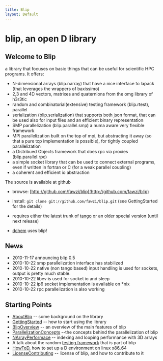 ```yaml
---
title: Blip
layout: Default
---
```

blip, an open D library
=======================

Welcome to Blip
---------------

a library that focuses on basic things that can be useful for scientific HPC programs.
It offers:

 * N-dimensional arrays (blip.narray) that have a nice interface to lapack (that leverages the wrappers of baxissimo)
 * 2,3 and 4D vectors, matrixes and quaternions from the omg library of h3r3tic
 * random and combinatorial(extensive) testing framework (blip.rtest), parallel
 * serialization (blip.serialization) that supports both json format, that can be used also for input files and an efficient binary representation
 * SMP parallelization (blip.parallel.smp) a numa aware very flexible framework
 * MPI parallelization built on the top of mpi, but abstracting it away (so that a pure tcp implementation is possible), for tightly coupled parallelization
 * a Distribued Objects framework that does rpc via proxies (blip.parallel.rpc)
 * a simple socket library that can be used to connect external programs, even if written in fortran or C (for a weak parallel coupling)
 * a coherent and efficient io abstraction

The source is available at github

 * browse: [http://github.com/fawzi/blip](http://github.com/fawzi/blip)

 * install: `git clone git://github.com/fawzi/blip.git` (see GettingStarted for the details)

 * requires either the latest trunk of [tango](http://dsource.org/projects/tango/) or an older special version (until next release)
 
 * [dchem](http://fawzi.github.com/dchem) uses blip!

News
----

 * 2010-11-17 announcing blip 0.5
 * 2010-10-22 smp parallelization interface has stabilized
 * 2010-10-22 native (non tango based) input handling is used for sockets, output is pretty much stable.
 * 2010-10-22 libev is used for socket io and sleep
 * 2010-10-22 ip6 socket implementation is available on *nix
 * 2010-10-22 rpc parallelization is also working

Starting Points
---------------

 * [AboutBlip](About.html) --  some background on the library
 * [GettingStarted](GettingStarted.html) -- how to start using the library
 * [BlipOverview](Overview.html) -- an overview of the main features of blip
 * [ParallelizationConcepts](ParallelizationConcepts.html) --the concepts behind the parallelization of blip
 * [NArrayPerformace](NArrayPerformace.html) -- indexing and looping performance with 3D arrays
 * A talk about the random [testing framework](http://petermodzelewski.blogspot.com/2009/02/tango-conference-2008-rolling-dice.html) that is part of blip
 * [HowToD](HowToD.html), how to set up a D environment on linux x86_64
 * [LicenseContributing](LicenseContributing.html) -- license of blip, and how to contribute to it
